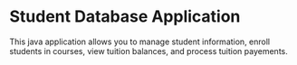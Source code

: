 # Student Database Application
 This java application allows you to manage student information, enroll students in courses, view tuition balances, and process tuition payements.
